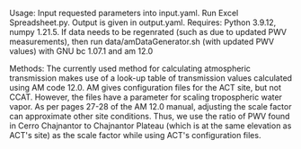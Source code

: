 Usage:
Input requested parameters into input.yaml. Run Excel Spreadsheet.py. Output is given in output.yaml. Requires: Python 3.9.12, numpy 1.21.5.
If data needs to be regenrated (such as due to updated PWV measurements), then run data/amDataGenerator.sh (with updated PWV values) with GNU bc 1.07.1 and am 12.0

Methods:
The currently used method for calculating atmospheric transmission makes use of a look-up table of transmission values calculated using AM code 12.0. AM gives configuration files for the ACT site, but not CCAT. However, the files have a parameter for scaling tropospheric water vapor. As per pages 27-28 of the AM 12.0 manual, adjusting the scale factor can approximate other site conditions. Thus, we use the ratio of PWV found in Cerro Chajnantor to Chajnantor Plateau (which is at the same elevation as ACT's site) as the scale factor while using ACT's configuration files.
